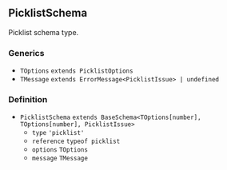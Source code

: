 PicklistSchema
--------------

Picklist schema type.

### Generics

*   `TOptions` `extends PicklistOptions`
*   `TMessage` `extends ErrorMessage<PicklistIssue> | undefined`

### Definition

*   `PicklistSchema` `extends BaseSchema<TOptions[number], TOptions[number], PicklistIssue>`
    *   `type` `'picklist'`
    *   `reference` `typeof picklist`
    *   `options` `TOptions`
    *   `message` `TMessage`